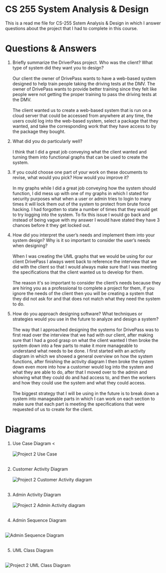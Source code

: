 # CS 255 System Analysis & Design

This is a read me file for CS-255 Sstem Analysis & Design in which I answer questions about the project that I had to complete in this course. 


# Questions & Answers

1. Briefly summarize the DriverPass project. Who was the client? What type of system did they want you to design? <br/><br/>
Our client the owner of DrivePass wants to have a web-based system designed to help train people taking the driving tests at the DMV. The owner of DrivePass wants to provide better training since they felt like people were not getting the proper training to pass the driving tests at the DMV. <br/><br/>  The client wanted us to create a web-based system that is run on a cloud server that could be accessed from anywhere at any time, the users could log into the web-based system, select a package that they wanted, and take the corresponding work that they have access to by the package they bought.  


2. What did you do particularly well? <br/><br/>
I think that I did a great job conveying what the client wanted and turning them into functional graphs that can be used to create the system. 

3. If you could choose one part of your work on these documents to revise, what would you pick? How would you improve it? <br/><br/>
In my graphs while I did a great job conveying how the system should function, I did mess up with one of my graphs in which I stated for security purposes what when a user or admin tries to login to many times it will lock them out of the system to protect from brute force hacking. I had forgotten to state a number of times that they would get to try logging into the system. To fix this issue I would go back and instead of being vague with my answer I would have stated they have 3 chances before it they get locked out.

4. How did you interpret the user’s needs and implement them into your system design? Why is it so important to consider the user’s needs when designing? <br/><br/>
When I was creating the UML graphs that we would be using for our client DrivePass I always went back to reference the interview that we did with the client so that I would always make sure that I was meeting the specifications that the client wanted us to develop for them. <br/> <br/> The reason it's so important to consider the client’s needs because they are hiring you as a professional to complete a project for them, if you ignore the needs of the client then you will be creating a system that they did not ask for and that does not match what they need the system to do.

5. How do you approach designing software? What techniques or strategies would you use in the future to analyze and design a system? <br/> <br/>
The way that I approached designing the systems for DrivePass was to first read over the interview that we had with our client, after making sure that I had a good grasp on what the client wanted I then broke the system down into a few parts to make it more manageable to understand what needs to be done. I first started with an activity diagram in which we showed a general overview on how the system functions, after finishing the activity diagram I then broke the system down even more into how a customer would log into the system and what they are able to do, after that I moved over to the admin and showing what they could do and had access to, and then the workers and how they could use the system and what they could access. <br/><br/> The biggest strategy that I will be using in the future is to break down a system into manageable parts in which I can work on each section to make sure that each part is meeting the specifications that were requested of us to create for the client.


# Diagrams

1. Use Case Diagram <<br/><br/>
![Project 2 Use Case](https://user-images.githubusercontent.com/31226496/197416393-843b642a-429f-493c-91dc-3c054f5993aa.png) <br/><br/>

2. Customer Activity Diagram <br/><br/>
![Project 2 Customer Activity diagram](https://user-images.githubusercontent.com/31226496/197416430-30989ffe-787c-4ec4-adb7-e7b4f153dcb8.png) <br/><br/>

3. Admin Activity Diagram <br/><br/>
![Project 2 Admin Activity diagram](https://user-images.githubusercontent.com/31226496/197416443-9ab4bd3e-50b7-438c-bff6-97ab9ed62896.png) <br/><br/>

4. Admin Sequence Diagram <br/><br/> 

![Admin Sequence Diagram](https://user-images.githubusercontent.com/31226496/197416459-6d51ef30-d3fc-4881-8c81-b9695a78f589.png) <br/><br/>

5. UML Class Diagram <br/><br/>


![Project 2 UML Class Diagram](https://user-images.githubusercontent.com/31226496/197416470-61202030-d598-4896-81c5-bd7cabb9219f.png)



